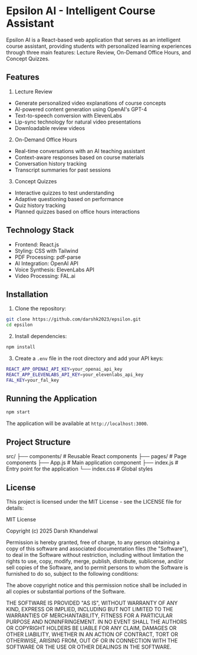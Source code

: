 # Epsilon AI - Intelligent Course Assistant

Epsilon AI is a React-based web application that serves as an intelligent course assistant, providing students with personalized learning experiences through three main features: Lecture Review, On-Demand Office Hours, and Concept Quizzes.

## Features

1. Lecture Review

- Generate personalized video explanations of course concepts
- AI-powered content generation using OpenAI's GPT-4
- Text-to-speech conversion with ElevenLabs
- Lip-sync technology for natural video presentations
- Downloadable review videos

2. On-Demand Office Hours

- Real-time conversations with an AI teaching assistant
- Context-aware responses based on course materials
- Conversation history tracking
- Transcript summaries for past sessions

3. Concept Quizzes

- Interactive quizzes to test understanding
- Adaptive questioning based on performance
- Quiz history tracking
- Planned quizzes based on office hours interactions

## Technology Stack

- Frontend: React.js
- Styling: CSS with Tailwind
- PDF Processing: pdf-parse
- AI Integration: OpenAI API
- Voice Synthesis: ElevenLabs API
- Video Processing: FAL.ai

## Installation

1. Clone the repository:

```bash
git clone https://github.com/darshk2023/epsilon.git
cd epsilon
```

2. Install dependencies:

```bash
npm install
```

3. Create a `.env` file in the root directory and add your API keys:

```bash
REACT_APP_OPENAI_API_KEY=your_openai_api_key
REACT_APP_ELEVENLABS_API_KEY=your_elevenlabs_api_key
FAL_KEY=your_fal_key
```

## Running the Application

```bash
npm start
```

The application will be available at `http://localhost:3000`.

## Project Structure

src/
├── components/ # Reusable React components
├── pages/ # Page components
├── App.js # Main application component
├── index.js # Entry point for the application
└── index.css # Global styles

## License

This project is licensed under the MIT License - see the LICENSE file for details:

MIT License

Copyright (c) 2025 Darsh Khandelwal

Permission is hereby granted, free of charge, to any person obtaining a copy
of this software and associated documentation files (the "Software"), to deal
in the Software without restriction, including without limitation the rights
to use, copy, modify, merge, publish, distribute, sublicense, and/or sell
copies of the Software, and to permit persons to whom the Software is
furnished to do so, subject to the following conditions:

The above copyright notice and this permission notice shall be included in all
copies or substantial portions of the Software.

THE SOFTWARE IS PROVIDED "AS IS", WITHOUT WARRANTY OF ANY KIND, EXPRESS OR
IMPLIED, INCLUDING BUT NOT LIMITED TO THE WARRANTIES OF MERCHANTABILITY,
FITNESS FOR A PARTICULAR PURPOSE AND NONINFRINGEMENT. IN NO EVENT SHALL THE
AUTHORS OR COPYRIGHT HOLDERS BE LIABLE FOR ANY CLAIM, DAMAGES OR OTHER
LIABILITY, WHETHER IN AN ACTION OF CONTRACT, TORT OR OTHERWISE, ARISING FROM,
OUT OF OR IN CONNECTION WITH THE SOFTWARE OR THE USE OR OTHER DEALINGS IN THE
SOFTWARE.

